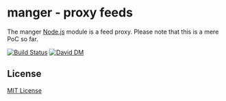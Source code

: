 # manger - proxy feeds 

The manger [Node.js](http://nodejs.org/) module is a feed proxy. Please note that this is a mere PoC so far.

[![Build Status](https://secure.travis-ci.org/michaelnisi/manger.png)](http://travis-ci.org/michaelnisi/manger) [![David DM](https://david-dm.org/michaelnisi/manger.png)](http://david-dm.org/michaelnisi/manger)

## License

[MIT License](https://raw.github.com/michaelnisi/manger/master/LICENSE)

